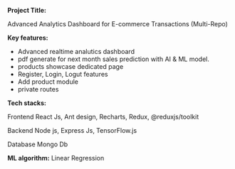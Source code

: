 **Project Title:**

Advanced Analytics Dashboard for E-commerce Transactions (Multi-Repo)

**Key features:**

- Advanced realtime analutics dashboard
- pdf generate for next month sales prediction with AI & ML model.
- products showcase dedicated page
- Register, Login, Logut features 
- Add product module
- private routes 

**Tech stacks:**

Frontend 
React Js, Ant design, Recharts, Redux, @reduxjs/toolkit

Backend 
Node js, Express Js, TensorFlow.js

Database
Mongo Db

**ML algorithm:**
Linear Regression
